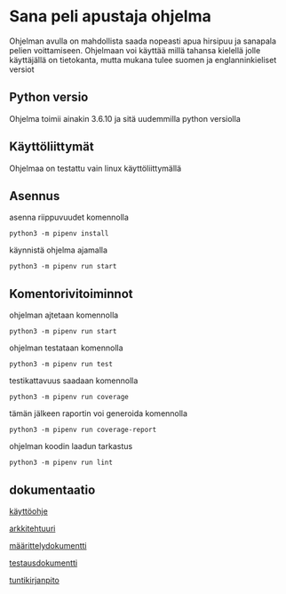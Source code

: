 <h1>Sana peli apustaja ohjelma</h1>

Ohjelman avulla on mahdollista saada nopeasti apua hirsipuu ja sanapala pelien voittamiseen. Ohjelmaan voi käyttää millä tahansa kielellä jolle käyttäjällä on tietokanta, mutta mukana tulee suomen ja englanninkieliset versiot

## Python versio
Ohjelma toimii ainakin 3.6.10 ja sitä uudemmilla python versiolla

## Käyttöliittymät
Ohjelmaa on testattu vain linux käyttöliittymällä

## Asennus

asenna riippuvuudet  komennolla
```
python3 -m pipenv install
```

käynnistä ohjelma ajamalla
```
python3 -m pipenv run start
```

## Komentorivitoiminnot

 ohjelman ajtetaan komennolla
```
python3 -m pipenv run start
```
ohjelman testataan komennolla
```
python3 -m pipenv run test
```

testikattavuus saadaan komennolla
```
python3 -m pipenv run coverage
```
tämän jälkeen raportin voi generoida komennolla
```
python3 -m pipenv run coverage-report
```

ohjelman koodin laadun tarkastus
```
python3 -m pipenv run lint
```

## dokumentaatio

[käyttöohje](dokumentaatio/kayttoohje.md)

[arkkitehtuuri](dokumentaatio/arkkitehtuuri.md)

[määrittelydokumentti](dokumentaatio/maaritteludokumentti.md)

[testausdokumentti](dokumentaatio/testausdokumentti.md)

[tuntikirjanpito](dokumentaatio/tuntikirjanpito.txt)
